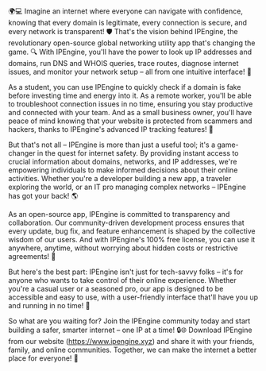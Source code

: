 🌍💻 Imagine an internet where everyone can navigate with confidence, knowing that every domain is legitimate, every connection is secure, and every network is transparent! 🛡️ That's the vision behind IPEngine, the revolutionary open-source global networking utility app that's changing the game. 🔍 With IPEngine, you'll have the power to look up IP addresses and domains, run DNS and WHOIS queries, trace routes, diagnose internet issues, and monitor your network setup – all from one intuitive interface! 📡

As a student, you can use IPEngine to quickly check if a domain is fake before investing time and energy into it. As a remote worker, you'll be able to troubleshoot connection issues in no time, ensuring you stay productive and connected with your team. And as a small business owner, you'll have peace of mind knowing that your website is protected from scammers and hackers, thanks to IPEngine's advanced IP tracking features! 🚀

But that's not all – IPEngine is more than just a useful tool; it's a game-changer in the quest for internet safety. By providing instant access to crucial information about domains, networks, and IP addresses, we're empowering individuals to make informed decisions about their online activities. Whether you're a developer building a new app, a traveler exploring the world, or an IT pro managing complex networks – IPEngine has got your back! 🌎

As an open-source app, IPEngine is committed to transparency and collaboration. Our community-driven development process ensures that every update, bug fix, and feature enhancement is shaped by the collective wisdom of our users. And with IPEngine's 100% free license, you can use it anywhere, anytime, without worrying about hidden costs or restrictive agreements! 💸

But here's the best part: IPEngine isn't just for tech-savvy folks – it's for anyone who wants to take control of their online experience. Whether you're a casual user or a seasoned pro, our app is designed to be accessible and easy to use, with a user-friendly interface that'll have you up and running in no time! 🚀

So what are you waiting for? Join the IPEngine community today and start building a safer, smarter internet – one IP at a time! 🔒🌐 Download IPEngine from our website (https://www.ipengine.xyz) and share it with your friends, family, and online communities. Together, we can make the internet a better place for everyone! 🎉